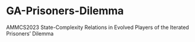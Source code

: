 # GA-Prisoners-Dilemma
AMMCS2023 State-Complexity Relations in Evolved Players of the Iterated Prisoners’ Dilemma
